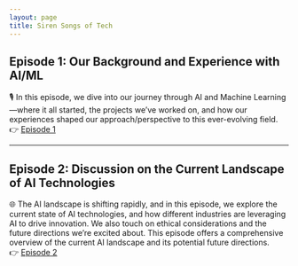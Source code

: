 ```yaml
---
layout: page
title: Siren Songs of Tech
---
```


## Episode 1: Our Background and Experience with AI/ML  
🎙️ In this episode, we dive into our journey through AI and Machine Learning—where it all started, the projects we’ve worked on, and how our experiences shaped our approach/perspective to this ever-evolving field.  
👉 [Episode 1](https://www.youtube.com/live/56p9QDIWmAM?feature=shared)  

---  

## Episode 2: Discussion on the Current Landscape of AI Technologies  
🌐 The AI landscape is shifting rapidly, and in this episode, we explore the current state of AI technologies, and how different industries are leveraging AI to drive innovation. We also touch on ethical considerations and the future directions we’re excited about. This episode offers a comprehensive overview of the current AI landscape and its potential future directions.  
👉 [Episode 2](https://www.youtube.com/live/56p9QDIWmAM?feature=shared)  
